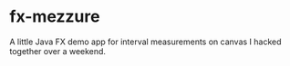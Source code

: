 # fx-mezzure

A little Java FX demo app for interval measurements on canvas I hacked together over a weekend.
